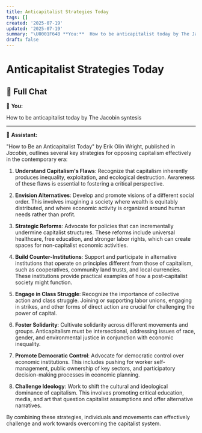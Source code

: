 ```yaml
---
title: Anticapitalist Strategies Today
tags: []
created: '2025-07-19'
updated: '2025-07-19'
summary: "\U0001F64B **You:**  How to be anticapitalist today by The Jacobin syntesis"
draft: false
---
```


# Anticapitalist Strategies Today

## 🧠 Full Chat

🙋 **You:**

How to be anticapitalist today by The Jacobin syntesis

---

🤖 **Assistant:**

"How to Be an Anticapitalist Today" by Erik Olin Wright, published in *Jacobin*, outlines several key strategies for opposing capitalism effectively in the contemporary era:

1. **Understand Capitalism's Flaws**: Recognize that capitalism inherently produces inequality, exploitation, and ecological destruction. Awareness of these flaws is essential to fostering a critical perspective.

2. **Envision Alternatives**: Develop and promote visions of a different social order. This involves imagining a society where wealth is equitably distributed, and where economic activity is organized around human needs rather than profit.

3. **Strategic Reforms**: Advocate for policies that can incrementally undermine capitalist structures. These reforms include universal healthcare, free education, and stronger labor rights, which can create spaces for non-capitalist economic activities.

4. **Build Counter-Institutions**: Support and participate in alternative institutions that operate on principles different from those of capitalism, such as cooperatives, community land trusts, and local currencies. These institutions provide practical examples of how a post-capitalist society might function.

5. **Engage in Class Struggle**: Recognize the importance of collective action and class struggle. Joining or supporting labor unions, engaging in strikes, and other forms of direct action are crucial for challenging the power of capital.

6. **Foster Solidarity**: Cultivate solidarity across different movements and groups. Anticapitalism must be intersectional, addressing issues of race, gender, and environmental justice in conjunction with economic inequality.

7. **Promote Democratic Control**: Advocate for democratic control over economic institutions. This includes pushing for worker self-management, public ownership of key sectors, and participatory decision-making processes in economic planning.

8. **Challenge Ideology**: Work to shift the cultural and ideological dominance of capitalism. This involves promoting critical education, media, and art that question capitalist assumptions and offer alternative narratives.

By combining these strategies, individuals and movements can effectively challenge and work towards overcoming the capitalist system.
